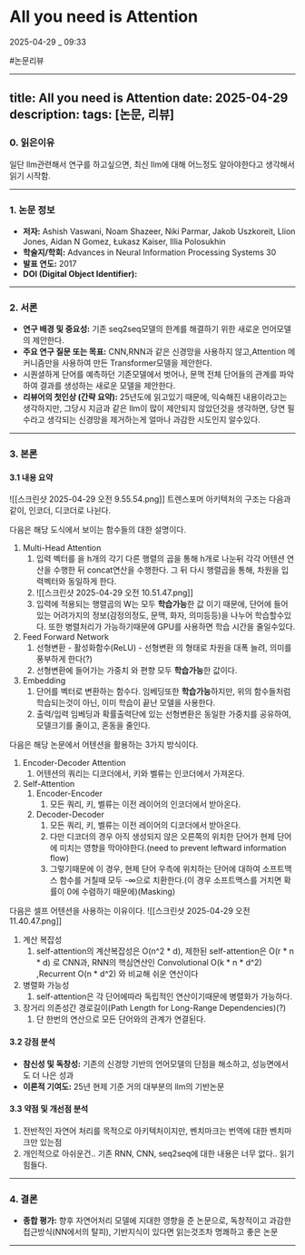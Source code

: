 # All you need is Attention

2025-04-29 _ 09:33

#논문리뷰


---
title: All you need is Attention
date: 2025-04-29
description: 
tags: [논문, 리뷰]
---

### 0. 읽은이유

일단 llm관련해서 연구를 하고싶으면, 최신 llm에 대해 어느정도 알아야한다고 생각해서 읽기 시작함.

---
### 1. 논문 정보

- **저자:** Ashish Vaswani, Noam Shazeer, Niki Parmar, Jakob Uszkoreit, Llion Jones, Aidan N Gomez, Łukasz Kaiser, Illia Polosukhin
- **학술지/학회:** Advances in Neural Information Processing Systems 30
- **발표 연도:** 2017
- **DOI (Digital Object Identifier):** 

---

### 2. 서론

- **연구 배경 및 중요성:** 기존 seq2seq모델의 한계를 해결하기 위한 새로운 언어모델의 제안한다.
- **주요 연구 질문 또는 목표:** CNN,RNN과 같은 신경망을 사용하지 않고,Attention 메커니즘만을 사용하여 만든 Transformer모델을 제안한다.
- 시퀀셜하게 단어를 예측하던 기존모델에서 벗어나, 문맥 전체 단어들의 관계를 파악하여 결과를 생성하는 새로운 모델을 제안한다.
- **리뷰어의 첫인상 (간략 요약):** 25년도에 읽고있기 때문에, 익숙해진 내용이라고는 생각하지만, 그당시 지금과 같은 llm이 많이 제안되지 않았던것을 생각하면, 당연 필수라고 생각되는 신경망을 제거하는게 얼마나 과감한 시도인지 알수있다.

---

### 3. 본론

#### 3.1 내용 요약
![[스크린샷 2025-04-29 오전 9.55.54.png]]
트렌스포머 아키텍처의 구조는 다음과같이, 인코더, 디코더로 나뉜다.

다음은 해당 도식에서 보이는 함수들의 대한 설명이다.
1. Multi-Head Attention
	1. 입력 벡터를 을 h개의 각기 다른 행렬의 곱을 통해 h개로 나눈뒤 각각 어텐션 연산을 수행한 뒤 concat연산을 수행한다. 그 뒤 다시 행렬곱을 통해, 차원을 입력벡터와 동일하게 한다.
	2. ![[스크린샷 2025-04-29 오전 10.51.47.png]]
	3. 입력에 적용되는 행렬곱의 W는 모두 **학습가능**한 값 이기 때문에, 단어에 들어있는 어려가지의 정보(감정의정도, 문맥, 화자, 의미등등)을 나누어 학습할수있다. 또한 병렬처리가 가능하기때문에 GPU를 사용하면 학습 시간을 줄일수있다.
2. Feed Forward Network
	1. 선형변환 - 활성화함수(ReLU) - 선형변환 의 형태로 차원을 대폭 늘려, 의미를 풍부하게 한다(?)
	2. 선형변환에 들어가는 가중치 와 편향 모두 **학습가능**한 값이다.
3. Embedding
	1. 단어를 벡터로 변환하는 함수다. 임베딩또한 **학습가능**하지만, 위의 함수들처럼 학습되는것이 아닌, 이미 학습이 끝난 모델을 사용한다.
	2. 출력/입력 임베딩과 확률출력단에 있는 선형변환은 동일한 가중치를 공유하여, 모델크기를 줄이고, 혼동을 줄인다.

다음은 해당 논문에서 어텐션을 활용하는 3가지 방식이다.
1. Encoder-Decoder Attention
	1. 어텐션의 쿼리는 디코더에서, 키와 벨류는 인코더에서 가져온다.
2. Self-Attention
	1. Encoder-Encoder 
		1. 모든 쿼리, 키, 벨류는 이전 레이어의 인코더에서 받아온다.
	2. Decoder-Decoder
		1. 모든 쿼리, 키, 벨류는 이전 레이어의 디코더에서 받아온다.
		2. 다만 디코더의 경우 아직 생성되지 않은 오른쪽의 위치한 단어가 현제 단어에 미치는 영향을 막아야한다.(need to prevent leftward information flow)
		3. 그렇기때문에 이 경우, 현제 단어 우측에 위치하는 단어에 대하여 소프트맥스 함수를 거칠때 모두 -∞으로 치환한다.(이 경우 소프트맥스를 거치면 확률이 0에 수렴하기 때문에)(Masking)

다음은 셀프 어텐션을 사용하는 이유이다.
![[스크린샷 2025-04-29 오전 11.40.47.png]]
1. 계산 복잡성
	1. self-attention의 계산복잡성은  O(n^2 * d), 제한된 self-attention은 O(r * n * d) 로 CNN과, RNN의 핵심연산인 Convolutional O(k * n * d^2) ,Recurrent O(n * d^2) 와 비교해 쉬운 연산이다
2. 병렬화 가능성
	1. self-attention은 각 단어에따라 독립적인 연산이기때문에 병렬화가 가능하다.
3. 장거리 의존성간 경로길이(Path Length for Long-Range Dependencies)(?)
	1. 단 한번의 연산으로 모든 단어와의 관계가 연결된다.
#### 3.2 강점 분석

- **참신성 및 독창성:** 기존의 신경망 기반의 언어모델의 단점을 해소하고, 성능면에서도 더 나은 성과
- **이론적 기여도:** 25년 현제 기준 거의 대부분의 llm의 기반논문

#### 3.3 약점 및 개선점 분석

1. 전반적인 자연어 처리를 목적으로 아키텍처이지만, 벤치마크는 번역에 대한 벤치마크만 있는점
2. 개인적으로 아쉬운건.. 기존 RNN, CNN, seq2seq에 대한 내용은 너무 없다.. 읽기 힘들다.

---

### 4. 결론

- **종합 평가:** 향후 자연어처리 모델에 지대한 영향을 준 논문으로, 독창적이고 과감한 접근방식(NN에서의 탈피), 기반지식이 있다면 읽는것조차 명쾌하고 좋은 논문

---
